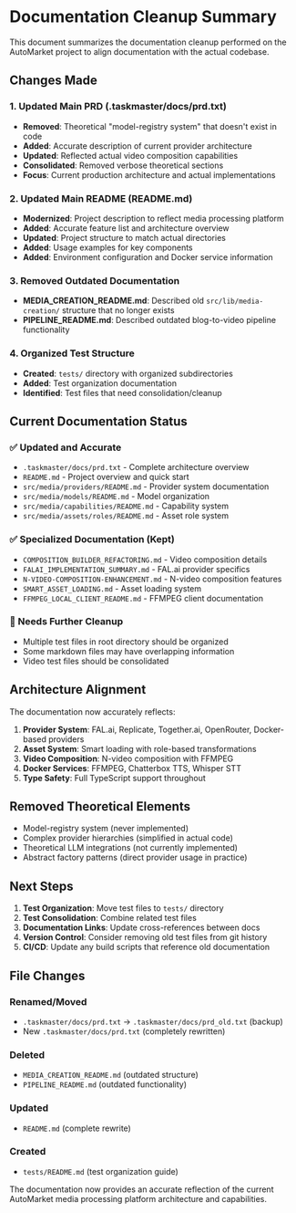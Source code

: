 # Documentation Cleanup Summary

This document summarizes the documentation cleanup performed on the AutoMarket project to align documentation with the actual codebase.

## Changes Made

### 1. Updated Main PRD (.taskmaster/docs/prd.txt)
- **Removed**: Theoretical "model-registry system" that doesn't exist in code
- **Added**: Accurate description of current provider architecture
- **Updated**: Reflected actual video composition capabilities
- **Consolidated**: Removed verbose theoretical sections
- **Focus**: Current production architecture and actual implementations

### 2. Updated Main README (README.md)
- **Modernized**: Project description to reflect media processing platform
- **Added**: Accurate feature list and architecture overview
- **Updated**: Project structure to match actual directories
- **Added**: Usage examples for key components
- **Added**: Environment configuration and Docker service information

### 3. Removed Outdated Documentation
- **MEDIA_CREATION_README.md**: Described old `src/lib/media-creation/` structure that no longer exists
- **PIPELINE_README.md**: Described outdated blog-to-video pipeline functionality

### 4. Organized Test Structure
- **Created**: `tests/` directory with organized subdirectories
- **Added**: Test organization documentation
- **Identified**: Test files that need consolidation/cleanup

## Current Documentation Status

### ✅ Updated and Accurate
- `.taskmaster/docs/prd.txt` - Complete architecture overview
- `README.md` - Project overview and quick start
- `src/media/providers/README.md` - Provider system documentation
- `src/media/models/README.md` - Model organization
- `src/media/capabilities/README.md` - Capability system
- `src/media/assets/roles/README.md` - Asset role system

### ✅ Specialized Documentation (Kept)
- `COMPOSITION_BUILDER_REFACTORING.md` - Video composition details
- `FALAI_IMPLEMENTATION_SUMMARY.md` - FAL.ai provider specifics
- `N-VIDEO-COMPOSITION-ENHANCEMENT.md` - N-video composition features
- `SMART_ASSET_LOADING.md` - Asset loading system
- `FFMPEG_LOCAL_CLIENT_README.md` - FFMPEG client documentation

### 🧹 Needs Further Cleanup
- Multiple test files in root directory should be organized
- Some markdown files may have overlapping information
- Video test files should be consolidated

## Architecture Alignment

The documentation now accurately reflects:

1. **Provider System**: FAL.ai, Replicate, Together.ai, OpenRouter, Docker-based providers
2. **Asset System**: Smart loading with role-based transformations
3. **Video Composition**: N-video composition with FFMPEG
4. **Docker Services**: FFMPEG, Chatterbox TTS, Whisper STT
5. **Type Safety**: Full TypeScript support throughout

## Removed Theoretical Elements

- Model-registry system (never implemented)
- Complex provider hierarchies (simplified in actual code)
- Theoretical LLM integrations (not currently implemented)
- Abstract factory patterns (direct provider usage in practice)

## Next Steps

1. **Test Organization**: Move test files to `tests/` directory
2. **Test Consolidation**: Combine related test files
3. **Documentation Links**: Update cross-references between docs
4. **Version Control**: Consider removing old test files from git history
5. **CI/CD**: Update any build scripts that reference old documentation

## File Changes

### Renamed/Moved
- `.taskmaster/docs/prd.txt` → `.taskmaster/docs/prd_old.txt` (backup)
- New `.taskmaster/docs/prd.txt` (completely rewritten)

### Deleted
- `MEDIA_CREATION_README.md` (outdated structure)
- `PIPELINE_README.md` (outdated functionality)

### Updated
- `README.md` (complete rewrite)

### Created
- `tests/README.md` (test organization guide)

The documentation now provides an accurate reflection of the current AutoMarket media processing platform architecture and capabilities.
